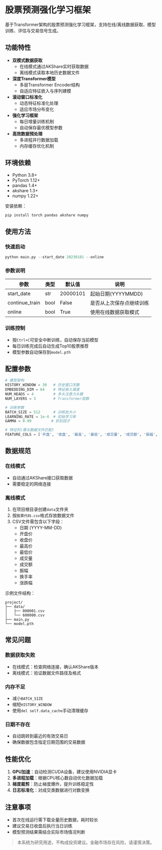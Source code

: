 # 股票预测强化学习框架

基于Transformer架构的股票预测强化学习框架，支持在线/离线数据获取、模型训练、评估与交易信号生成。

## 功能特性

- **双模式数据获取**
  - 在线模式通过AKShare实时获取数据
  - 离线模式读取本地历史数据文件
- **深度Transformer模型**
  - 多层Transformer Encoder结构
  - 自适应特征嵌入与序列建模
- **滚动窗口标准化**
  - 动态特征标准化处理
  - 适应市场分布变化
- **强化学习框架**
  - 每日增量训练机制
  - 自动保存最优模型参数
- **高效数据预处理**
  - 多进程并行数据加载
  - 内存缓存优化机制

## 环境依赖

- Python 3.8+
- PyTorch 1.12+
- pandas 1.4+
- akshare 1.3+
- numpy 1.22+

安装依赖：
```bash
pip install torch pandas akshare numpy
```

## 使用方法

### 快速启动
```python
python main.py --start_date 20230101 --online
```

### 参数说明
| 参数           | 类型   | 默认值    | 说明                      |
|----------------|--------|-----------|---------------------------|
| start_date     | str    | 20000101  | 起始日期(YYYYMMDD)        |
| continue_train | bool   | False     | 是否从上次保存点继续训练  |
| online         | bool   | True      | 使用在线数据获取模式      |

### 训练控制
- 按`Ctrl+C`可安全中断训练，自动保存当前模型
- 每日训练完成后自动生成Top10股票推荐
- 模型参数自动保存到`model.pth`

## 配置参数

```python
# 模型架构
HISTORY_WINDOW = 30   # 历史窗口天数
EMBEDDING_DIM = 64    # 特征嵌入维度
NUM_HEADS = 4         # 多头注意力头数
NUM_LAYERS = 3        # Transformer层数

# 训练参数
BATCH_SIZE = 512      # 训练批大小
LEARNING_RATE = 1e-4  # 初始学习率
GAMMA = 0.99         # 折扣因子

# 特征列(需与数据文件匹配)
FEATURE_COLS = ['开盘', '收盘', '最高', '最低', '成交量', '成交额', '振幅', '换手率']
```

## 数据规范

### 在线模式
- 自动通过AKShare接口获取数据
- 需要稳定的网络连接

### 离线模式
1. 在项目根目录创建`data`文件夹
2. 按`股票代码.csv`格式存放数据文件
3. CSV文件需包含以下字段：
   - 日期 (YYYY-MM-DD)
   - 开盘价
   - 收盘价
   - 最高价
   - 最低价
   - 成交量
   - 成交额
   - 振幅
   - 换手率
   - 涨跌幅

示例文件结构：
```
project/
├── data/
│   ├── 000001.csv
│   └── 600000.csv
├── main.py
└── model.pth
```

## 常见问题

### 数据获取失败
- 在线模式：检查网络连接，确认AKShare版本
- 离线模式：验证数据文件路径及格式

### 内存不足
- 减小`BATCH_SIZE`
- 缩短`HISTORY_WINDOW`
- 使用`del self.data_cache`手动清理缓存

### 日期不存在
- 自动跳转到最近的有效交易日
- 确保数据包含指定日期范围的交易数据

## 性能优化

1. **GPU加速**：自动检测CUDA设备，建议使用NVIDIA显卡
2. **多进程加载**：根据CPU核心数自动优化数据加载
3. **梯度裁剪**：防止梯度爆炸，提升训练稳定性
4. **日志标准化**：对成交类数据进行对数变换

## 注意事项

- 首次在线运行需下载全量历史数据，耗时较长
- 建议交易日收盘后执行当日训练
- 模型预测结果需结合实际市场情况判断

> 本系统为研究用途，不构成投资建议。金融市场存在风险，请谨慎决策。
